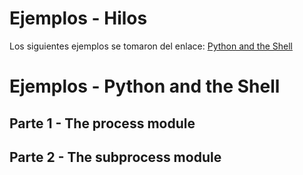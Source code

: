 # Ejemplos - Hilos #


Los siguientes ejemplos se tomaron del enlace: [Python and the Shell](https://www.python-course.eu/os_module_shell.php)

# Ejemplos - Python and the Shell #

## Parte 1 - The process module


## Parte 2 - The subprocess module



